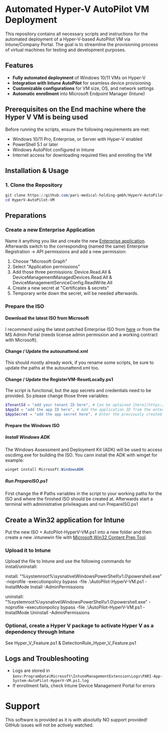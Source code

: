# Automated Hyper-V AutoPilot VM Deployment

This repository contains all necessary scripts and instructions for the automated deployment of a Hyper-V-based AutoPilot VM via Intune/Company Portal.
The goal is to streamline the provisioning process of virtual machines for testing and development purposes.

## Features
- **Fully automated deployment** of Windows 10/11 VMs on Hyper-V
- **Integration with Intune AutoPilot** for seamless device provisioning
- **Customizable configurations** for VM size, OS, and network settings
- **Automatic enrollment** into Microsoft Endpoint Manager (Intune)

## Prerequisites on the End machine where the Hyper V VM is being used
Before running the scripts, ensure the following requirements are met:

- Windows 10/11 Pro, Enterprise, or Server with Hyper-V enabled
- PowerShell 5.1 or later
- Windows AutoPilot configured in Intune
- Internet access for downloading required files and enrolling the VM

## Installation & Usage

### 1. Clone the Repository
```powershell
git clone https://github.com/pari-medical-holding-gmbh/HyperV-AutoPilot-VM.git
cd HyperV-AutoPilot-VM
```

## Preparations
### Create a new Enterprise Application
Name it anything you like and create the new [Enterprise application](https://entra.microsoft.com/#view/Microsoft_AAD_IAM/StartboardApplicationsMenuBlade/~/AppAppsPreview). Afterwards switch to the corresponding (named the same) Enterprise Registration -> API permissions and add a new permission:
1. Choose "Microsoft Graph"
2. Select "Application permissions"
3. Add those three permissions: Device.Read.All & DeviceManagementManagedDevices.Read.All & DeviceManagementServiceConfig.ReadWrite.All
4. Create a new secret at "Certificates & secrets"
5. Temporary write down the secret, will be needed afterwards.

### Prepare the ISO
#### Download the latest ISO from Microsoft
I recommend using the latest patched Enterprise ISO from [here](https://my.visualstudio.com/downloads) or from the MS Admin Portal (needs license admin permission and a working contract with Microsoft).

#### Change / Update the autounattend.xml
This should mostly already work, if you rename some scripts, be sure to update the paths at the autounattend.xml too.

#### Change / Update the RegisterVM-ResetLocally.ps1
The script is functional, but the app secrets and credentials need to be provided. So please change those three variables:
```powershell
$TenantId = "add your tenant ID here", # Can be optained [here](https://entra.microsoft.com/#view/Microsoft_AAD_IAM/TenantOverview.ReactView/initialValue//tabId//recommendationResourceId//fromNav/Identity)
$AppId = "add the app ID here", # Add the application ID from the enterprise registration
$AppSecret = "add the app secret here", # Enter the previously created Enterprise registration secret
```

#### Prepare the Windows ISO
##### Install Windows ADK
The Windows Assessment and Deployment Kit (ADK) will be used to access oscdimg.exe for building the ISO. You cann install the ADK with winget for example:
```powershell
winget install Microsoft.WindowsADK
```

##### Run PrepareISO.ps1
First change the # Paths variables in the script to your working paths for the ISO and where the finished ISO should be created at.
Afterwards start a terminal with administrative privileagues and run PrepareISO.ps1

## Create a Win32 application for Intune
Put the new ISO + AutoPilot-HyperV-VM.ps1 into a new folder and then create a new .intunewin file with [Microsoft Win32 Content Prep Tool](https://github.com/microsoft/Microsoft-Win32-Content-Prep-Tool).

### Upload it to Intune
Upload the file to Intune and use the following commands for install/uninstall:

install: "%systemroot%\sysnative\WindowsPowerShell\v1.0\powershell.exe" -noprofile -executionpolicy bypass -file .\AutoPilot-HyperV-VM.ps1 -InstallMode Install -AdminPermissions

uninstall: "%systemroot%\sysnative\WindowsPowerShell\v1.0\powershell.exe" -noprofile -executionpolicy bypass -file .\AutoPilot-HyperV-VM.ps1 -InstallMode Uninstall -AdminPermissions

### Optional, create a Hyper V package to activate Hyper V as a dependency through Intune
See Hyper_V_Feature.ps1 & DetectionRule_Hyper_V_Feature.ps1

## Logs and Troubleshooting
- Logs are stored in `$env:ProgramData\Microsoft\IntuneManagementExtension\Logs\PARI-App-System-AutoPilot-HyperV-VM.ps1.log`
- If enrollment fails, check Intune Device Management Portal for errors

# Support
This software is provided as it is with absolutly NO support provided! GitHub issues will not be actively watched.